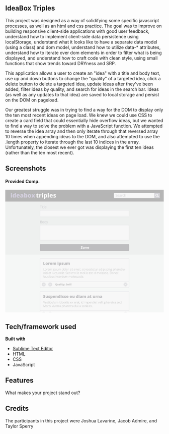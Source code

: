 ## IdeaBox Triples
This project was designed as a way of solidifying some specific javascript processes, as well as an html and css practice. The goal was to improve on building responsive client-side applications with good user feedback, understand how to implement client-side data persistence using localStorage, understand what it looks like to have a separate data model (using a class) and dom model, understand how to utilize data-* attributes, understand how to iterate over dom elements in order to filter what is being displayed, and understand how to craft code with clean style, using small functions that show trends toward DRYness and SRP.

This application allows a user to create an "idea" with a title and body text, use up and down buttons to change the "quality" of a targeted idea, click a delete button to delete a targeted idea, update ideas after they've been added, filter ideas by quality, and search for ideas in the search bar. Ideas (as well as any updates to that idea) are saved to local storage and persist on the DOM on pageload. 

Our greatest struggle was in trying to find a way for the DOM to display only the ten most recent ideas on page load. We knew we could use CSS to create a card field that could essentially hide overflow ideas, but we wanted to find a way to solve the problem with a JavaScript function. We attempted to reverse the idea array and then only iterate through that reversed array 10 times when appending ideas to the DOM, and also attempted to use the .length property to iterate through the last 10 indices in the array. Unfortunately, the closest we ever got was displaying the first ten ideas (rather than the ten most recent). 

## Screenshots
#### Provided Comp.
![Provided comp placeholder](media/back-placeholder.jpg)

## Tech/framework used
<b>Built with</b>
- [Sublime Text Editor](https://sublimetext.com)
- HTML
- CSS
- JavaScript

## Features
What makes your project stand out?

## Credits
The participants in this project were Joshua Lavarine, Jacob Admire, and Taylor Sperry
